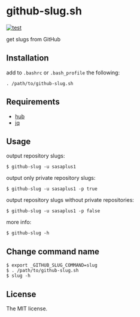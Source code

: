 # github-slug.sh

[![test](https://github.com/sasaplus1/github-slug.sh/workflows/test/badge.svg)](https://github.com/sasaplus1/github-slug.sh)

get slugs from GitHub

## Installation

add to `.bashrc` or `.bash_profile` the following:

```console
. /path/to/github-slug.sh
```

## Requirements

- [hub](https://hub.github.com/)
- [jq](https://stedolan.github.io/jq/)

## Usage

output repository slugs:

```console
$ github-slug -u sasaplus1
```

output only private repository slugs:

```console
$ github-slug -u sasaplus1 -p true
```

output repository slugs without private repositories:

```console
$ github-slug -u sasaplus1 -p false
```

more info:

```console
$ github-slug -h
```

## Change command name

```console
$ export _GITHUB_SLUG_COMMAND=slug
$ . /path/to/github-slug.sh
$ slug -h
```

## License

The MIT license.
